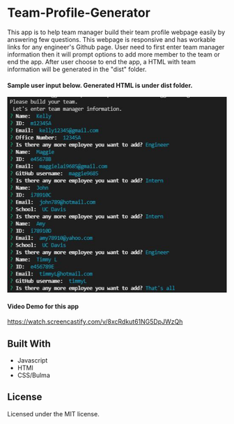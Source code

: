 # Team-Profile-Generator

This app is to help team manager build their team profile webpage easily by answering few questions. This webpage is responsive and has workable links for any engineer's Github page. User need to first enter team manager information then it will prompt options to add more member to the team or end the app. After user choose to end the app, a HTML with team information will be generated in the "dist" folder.

#### Sample user input below. Generated HTML is under dist folder.
![Screenshot](SampleInput.JPG)

#### Video Demo for this app
https://watch.screencastify.com/v/8xcRdkut61NG5DpJWzQh

## Built With
* Javascript
* HTMl
* CSS/Bulma

## License
Licensed under the MIT license.

